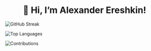 <h1 align="center"> 👋 Hi, I’m Alexander Ereshkin! </h1>

![GitHub Streak](https://streak-stats.demolab.com/?user=AlexEreh)

![Top Languages](https://github-readme-stats-gamma-woad-31.vercel.app/api/top-langs/?username=AlexEreh&layout=compact)

![Contributions](https://ssr-contributions-svg.vercel.app/_/AlexEreh?chart=3dbar&gap=0.6&scale=2&gradient=true&flatten=1&animation=wave&animation_duration=3&animation_delay=0.03&animation_amplitude=24&animation_frequency=0.1&animation_wave_center=19_3&format=svg&weeks=40)</p>